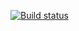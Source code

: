 [![Build status](https://ci.appveyor.com/api/projects/status/mfn70uqaq58py7pb?svg=true)](https://ci.appveyor.com/project/sashkin080/hw-patterns)
